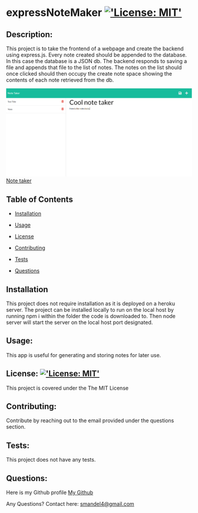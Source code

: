 # expressNoteMaker [!['License: MIT'](https://img.shields.io/badge/License-MIT-yellow.svg)](https://opensource.org/licenses/MIT) 

## Description:

This project is to take the frontend of a webpage and create the backend using express.js. Every note created should be appended to the database. In this case the database is a JSON db. The backend responds to saving a file and appends that file to the list of notes. The notes on the list should once clicked should then occupy the create note space showing the contents of each note retrieved from the db.  
 
 ![Note Taker](./public/assets/images/notetakersnippet.PNG)
 [Note taker](https://sambalognanotetaker.herokuapp.com/)

## Table of Contents

* [Installation](#Installation)

* [Usage](#Usage)

* [License](#License)

* [Contributing](#Contributing)

* [Tests](#Tests)

* [Questions](#Questions)

## Installation

This project does not require installation as it is deployed on a heroku server. The project can be installed locally to run on the local host by running npm i within the folder the code is downloaded to. Then node server will start the server on the local host port designated. 

## Usage:

This app is useful for generating and storing notes for later use.

## License: [!['License: MIT'](https://img.shields.io/badge/License-MIT-yellow.svg)](https://opensource.org/licenses/MIT)

This project is covered under the The MIT License 
 
## Contributing:

Contribute by reaching out to the email provided under the questions section. 
 
## Tests:

This project does not have any tests. 
 
## Questions:

Here is my Github profile [My Github](https://github.com/Sambalogna)
 
Any Questions? Contact here: smandel4@gmail.com

                            